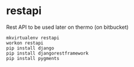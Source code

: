 # restapi
Rest API to be used later on thermo (on bitbucket)


    mkvirtualenv restapi
    workon restapi
    pip install django
    pip install djangorestframework
    pip install pygments




